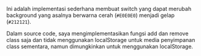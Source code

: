 Ini adalah implementasi sederhana membuat switch yang dapat merubah background yang asalnya berwarna cerah (```#E0E0E0```) menjadi gelap (```#212121```).

Dalam source code, saya mengimplementasikan fungsi add dan remove class saja dan tidak menggunakan localStorage untuk media penyimpanan class sementara, namun dimungkinkan untuk menggunakan localStorage.